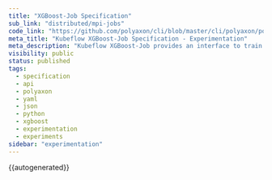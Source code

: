 ```yaml
---
title: "XGBoost-Job Specification"
sub_link: "distributed/mpi-jobs"
code_link: "https://github.com/polyaxon/cli/blob/master/cli/polyaxon/polyflow/run/kubeflow/xgboost_job.py"
meta_title: "Kubeflow XGBoost-Job Specification - Experimentation"
meta_description: "Kubeflow XGBoost-Job provides an interface to train distributed experiments with XGBoostJob."
visibility: public
status: published
tags:
  - specification
  - api
  - polyaxon
  - yaml
  - json
  - python
  - xgboost
  - experimentation
  - experiments
sidebar: "experimentation"
---
```


{{autogenerated}}
